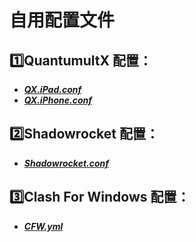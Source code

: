 # 自用配置文件

## 1️⃣QuantumultX 配置：
* [***QX.iPad.conf***](https://github.com/Repcz/Profiles/blob/Master/QuantumultX/QX.iPad.conf) 
* [***QX.iPhone.conf***](https://github.com/Repcz/Profiles/blob/Master/QuantumultX/QX.iPhone.conf) 

## 2️⃣Shadowrocket 配置：
* [***Shadowrocket.conf***](https://github.com/Repcz/Profiles/blob/Master/Shadowrocket/Shadowrocket.conf) 

## 3️⃣Clash For Windows 配置：
* [***CFW.yml***](https://github.com/Repcz/Profiles/blob/Master/Clash%20For%20Windows/CFW.yml) 

